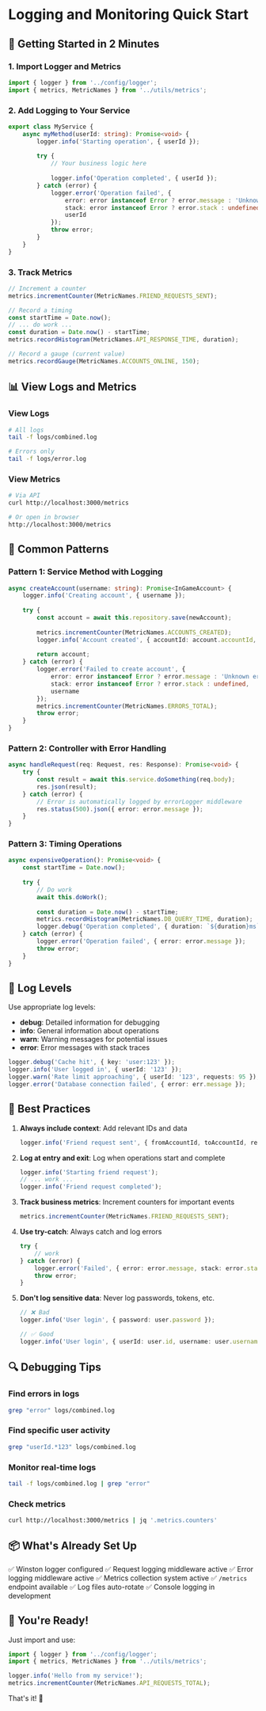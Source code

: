 # Logging and Monitoring Quick Start

## 🚀 Getting Started in 2 Minutes

### 1. Import Logger and Metrics

```typescript
import { logger } from '../config/logger';
import { metrics, MetricNames } from '../utils/metrics';
```

### 2. Add Logging to Your Service

```typescript
export class MyService {
    async myMethod(userId: string): Promise<void> {
        logger.info('Starting operation', { userId });
        
        try {
            // Your business logic here
            
            logger.info('Operation completed', { userId });
        } catch (error) {
            logger.error('Operation failed', {
                error: error instanceof Error ? error.message : 'Unknown error',
                stack: error instanceof Error ? error.stack : undefined,
                userId
            });
            throw error;
        }
    }
}
```

### 3. Track Metrics

```typescript
// Increment a counter
metrics.incrementCounter(MetricNames.FRIEND_REQUESTS_SENT);

// Record a timing
const startTime = Date.now();
// ... do work ...
const duration = Date.now() - startTime;
metrics.recordHistogram(MetricNames.API_RESPONSE_TIME, duration);

// Record a gauge (current value)
metrics.recordGauge(MetricNames.ACCOUNTS_ONLINE, 150);
```

## 📊 View Logs and Metrics

### View Logs
```bash
# All logs
tail -f logs/combined.log

# Errors only
tail -f logs/error.log
```

### View Metrics
```bash
# Via API
curl http://localhost:3000/metrics

# Or open in browser
http://localhost:3000/metrics
```

## 🎯 Common Patterns

### Pattern 1: Service Method with Logging
```typescript
async createAccount(username: string): Promise<InGameAccount> {
    logger.info('Creating account', { username });
    
    try {
        const account = await this.repository.save(newAccount);
        
        metrics.incrementCounter(MetricNames.ACCOUNTS_CREATED);
        logger.info('Account created', { accountId: account.accountId, username });
        
        return account;
    } catch (error) {
        logger.error('Failed to create account', {
            error: error instanceof Error ? error.message : 'Unknown error',
            stack: error instanceof Error ? error.stack : undefined,
            username
        });
        metrics.incrementCounter(MetricNames.ERRORS_TOTAL);
        throw error;
    }
}
```

### Pattern 2: Controller with Error Handling
```typescript
async handleRequest(req: Request, res: Response): Promise<void> {
    try {
        const result = await this.service.doSomething(req.body);
        res.json(result);
    } catch (error) {
        // Error is automatically logged by errorLogger middleware
        res.status(500).json({ error: error.message });
    }
}
```

### Pattern 3: Timing Operations
```typescript
async expensiveOperation(): Promise<void> {
    const startTime = Date.now();
    
    try {
        // Do work
        await this.doWork();
        
        const duration = Date.now() - startTime;
        metrics.recordHistogram(MetricNames.DB_QUERY_TIME, duration);
        logger.debug('Operation completed', { duration: `${duration}ms` });
    } catch (error) {
        logger.error('Operation failed', { error: error.message });
        throw error;
    }
}
```

## 📝 Log Levels

Use appropriate log levels:

- **debug**: Detailed information for debugging
- **info**: General information about operations
- **warn**: Warning messages for potential issues
- **error**: Error messages with stack traces

```typescript
logger.debug('Cache hit', { key: 'user:123' });
logger.info('User logged in', { userId: '123' });
logger.warn('Rate limit approaching', { userId: '123', requests: 95 });
logger.error('Database connection failed', { error: err.message });
```

## 🎨 Best Practices

1. **Always include context**: Add relevant IDs and data
   ```typescript
   logger.info('Friend request sent', { fromAccountId, toAccountId, requestId });
   ```

2. **Log at entry and exit**: Log when operations start and complete
   ```typescript
   logger.info('Starting friend request');
   // ... work ...
   logger.info('Friend request completed');
   ```

3. **Track business metrics**: Increment counters for important events
   ```typescript
   metrics.incrementCounter(MetricNames.FRIEND_REQUESTS_SENT);
   ```

4. **Use try-catch**: Always catch and log errors
   ```typescript
   try {
       // work
   } catch (error) {
       logger.error('Failed', { error: error.message, stack: error.stack });
       throw error;
   }
   ```

5. **Don't log sensitive data**: Never log passwords, tokens, etc.
   ```typescript
   // ❌ Bad
   logger.info('User login', { password: user.password });
   
   // ✅ Good
   logger.info('User login', { userId: user.id, username: user.username });
   ```

## 🔍 Debugging Tips

### Find errors in logs
```bash
grep "error" logs/combined.log
```

### Find specific user activity
```bash
grep "userId.*123" logs/combined.log
```

### Monitor real-time logs
```bash
tail -f logs/combined.log | grep "error"
```

### Check metrics
```bash
curl http://localhost:3000/metrics | jq '.metrics.counters'
```

## 📦 What's Already Set Up

✅ Winston logger configured
✅ Request logging middleware active
✅ Error logging middleware active
✅ Metrics collection system active
✅ `/metrics` endpoint available
✅ Log files auto-rotate
✅ Console logging in development

## 🎯 You're Ready!

Just import and use:
```typescript
import { logger } from '../config/logger';
import { metrics, MetricNames } from '../utils/metrics';

logger.info('Hello from my service!');
metrics.incrementCounter(MetricNames.API_REQUESTS_TOTAL);
```

That's it! 🎉
